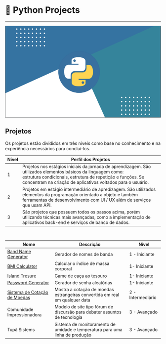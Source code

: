 # 📒 Python Projects
<hr>

![python logo](https://github.com/rebcost/python/blob/main/python-logo.png)

## Projetos

Os projetos estão divididos em três níveis como base no conhecimento e na experiência necessários para concluí-los.


<table class="tg">
<thead>
  <tr>
    <th class="tg-0lax"><span style="font-weight:bold">Nível</span></th>
    <th class="tg-baqh"><span style="font-weight:bold">Perfil dos Projetos</span></th>
  </tr>
</thead>
<tbody>
  <tr>
    <td class="tg-baqh">1</td>
    <td class="tg-0lax">Projetos nos estágios iniciais da jornada de aprendizagem. São utilizados elementos básicos da linguagem como:<br>estrutura condicionais, estrutura de repetição e funções. Se concentram na criação de aplicativos voltados para o usuário.</td>
  </tr>
  <tr>
    <td class="tg-baqh">2</td>
    <td class="tg-0lax">Projetos em estágio intermediário de apredizagem. São utilizados elementos da programação orientado a objeto e também ferramentas de desenvolvimento com UI / UX além de serviços que usam API.</td>
  </tr>
  <tr>
    <td class="tg-baqh">3</td>
    <td class="tg-0lax">São projetos que possuem todos os passos acima, porém utilizando técnicas mais avançadas, como a implementação de aplicativos back-end e serviços de banco de dados.</td>
  </tr>
</tbody>
</table>
<br>



| Nome                                                         | Descrição                                                    | Nível             |
| ------------------------------------------------------------ | ------------------------------------------------------------ | ----------------- |
| [Band Name Generator](https://github.com/rebcost/python/blob/main/Projects/1%20-%20Iniciante/band-name-generator.md") | Gerador de nomes de banda                                    | 1 - Iniciante     |
| [BMI Calculator](https://github.com/rebcost/python/blob/main/Projects/1%20-%20Iniciante/bmi-calulator.md) | Calcular o índice de massa corporal                          | 1- Iniciante      |
| [Island Tresure](https://github.com/rebcost/python/edit/main/Projects/1%20-%20Iniciante/island-tresure.md) | Game de caça ao tesouro                                      | 1- Iniciante      |
| [Password Generator](https://github.com/rebcost/python/blob/main/Projects/1%20-%20Iniciante/password-generator.md) | Gerador de senha aleatórias                                  | 1- Iniciante      |
| [Sistema de Cotação de Moedas](https://github.com/rebcost/python/blob/main/Projects/2%20-%20Intermedi%C3%A1rio/sistemacotacao.md) | Mostra a cotação de moedas estrangeiras convertida em real em qualquer data | 2 - Intermediário |
| Comunidade Impressionadora                                   | Modelo de site tipo fórum de discursão para debater assuntos de tecnologia | 3 - Avançado      |
| Tupã Sistems                                                 | Sistema de monitoramento de umidade e temperatura para uma linha de produção | 3 - Avançado      |



